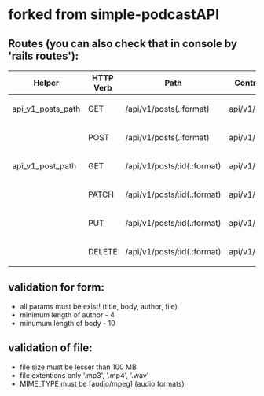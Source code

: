 # forked from simple-podcastAPI

## Routes (you can also check that in console by 'rails routes'):
<table id='route_table' class='route_table'>
  <thead>
    <tr>
      <th>Helper</th>
      <th>HTTP Verb</th>
      <th>Path</th>
      <th>Controller#Action</th>
    </tr>
  </thead>
  <tbody class='exact_matches' id='exact_matches'>
  </tbody>
  <tbody class='fuzzy_matches' id='fuzzy_matches'>
  </tbody>
  <tbody>
    <tr class='route_row' data-helper='path'>
  <td data-route-name='api_v1_posts'>
      api_v1_posts<span class='helper'>_path</span>
  </td>
  <td>
    GET
  </td>
  <td data-route-path='/api/v1/posts(.:format)'>
    /api/v1/posts(.:format)
  </td>
  <td>
    <p>api/v1/posts#index</p>
  </td>
</tr>
<tr class='route_row' data-helper='path'>
  <td data-route-name=''>
  </td>
  <td>
    POST
  </td>
  <td data-route-path='/api/v1/posts(.:format)'>
    /api/v1/posts(.:format)
  </td>
  <td>
    <p>api/v1/posts#create</p>
  </td>
</tr>
<tr class='route_row' data-helper='path'>
  <td data-route-name='api_v1_post'>
      api_v1_post<span class='helper'>_path</span>
  </td>
  <td>
    GET
  </td>
  <td data-route-path='/api/v1/posts/:id(.:format)'>
    /api/v1/posts/:id(.:format)
  </td>
  <td>
    <p>api/v1/posts#show</p>
  </td>
</tr>
<tr class='route_row' data-helper='path'>
  <td data-route-name=''>
  </td>
  <td>
    PATCH
  </td>
  <td data-route-path='/api/v1/posts/:id(.:format)'>
    /api/v1/posts/:id(.:format)
  </td>
  <td>
    <p>api/v1/posts#update</p>
  </td>
</tr>
<tr class='route_row' data-helper='path'>
  <td data-route-name=''>
  </td>
  <td>
    PUT
  </td>
  <td data-route-path='/api/v1/posts/:id(.:format)'>
    /api/v1/posts/:id(.:format)
  </td>
  <td>
    <p>api/v1/posts#update</p>
  </td>
</tr>
<tr class='route_row' data-helper='path'>
  <td data-route-name=''>
  </td>
  <td>
    DELETE
  </td>
  <td data-route-path='/api/v1/posts/:id(.:format)'>
    /api/v1/posts/:id(.:format)
  </td>
  <td>
    <p>api/v1/posts#destroy</p>
  </td>
</tr>
  </tbody>
</table>

## validation for form:

* all params must be exist! (title, body, author, file)
* minimum length of author - 4
* minumum length of body - 10

## validation of file:

* file size must be lesser than 100 MB
* file extentions only '.mp3', '.mp4', '.wav'
* MIME_TYPE must be [audio/mpeg] (audio formats)

